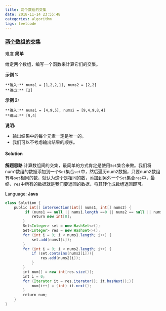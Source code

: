 ```yaml
---
title: 两个数组的交集
date: 2018-11-14 23:55:48
categories: algorithm
tags: leetcode 
---
```


### [两个数组的交集](https://leetcode-cn.com/problems/intersection-of-two-arrays/)

难度 **简单**



给定两个数组，编写一个函数来计算它们的交集。

**示例 1:**

```
**输入:** nums1 = [1,2,2,1], nums2 = [2,2]
**输出:** [2]
```

**示例 2:**

```
**输入:** nums1 = [4,9,5], nums2 = [9,4,9,8,4]
**输出:** [9,4]
```

**说明:**

*   输出结果中的每个元素一定是唯一的。
*   我们可以不考虑输出结果的顺序。



#### Solution

**解题思路**
计算数组间的交集，最简单的方式肯定是使用``Set``集合来做。我们将num1数组的数据添加到一个``Set``集合``set``中，然后遍历num2数据，只要num2数组有与``set``相同的数，就认为这个是相同的数，添加到另外一个``Set``集合``res``中，最终，``res``中所有的数据就是我们要返回的数据，将其转化成数组返回即可。

Language: **Java**

```java
class Solution {
    public int[] intersection(int[] nums1, int[] nums2) {
         if (nums1 == null || nums1.length ==0 || nums2 == null || nums2.length == 0){
            return new int[0];
        }
        Set<Integer> set = new HashSet<>();
        Set<Integer> res = new HashSet<>();
        for (int i = 0; i < nums1.length; i++) {
            set.add(nums1[i]);
        }
        for (int i = 0; i < nums2.length; i++) {
            if (set.contains(nums2[i])){
                res.add(nums2[i]);
            }
        }
        int num[] = new int[res.size()];
        int i = 0;
        for (Iterator it = res.iterator(); it.hasNext();){
            num[i++] = (int) it.next();
        }
        return num;
    }
}
```